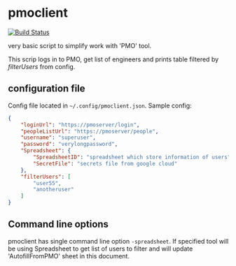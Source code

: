 # pmoclient

[![Build Status](https://cloud.drone.io/api/badges/vistrcm/pmoclient/status.svg)](https://cloud.drone.io/vistrcm/pmoclient)

very basic script to simplify work with 'PMO' tool. 

This scrip logs in to PMO, get list of engineers and prints table filtered by _filterUsers_ from config.

## configuration file
Config file located in ```~/.config/pmoclient.json```.
Sample config:
```json
{
    "loginUrl": "https://pmoserver/login",
    "peopleListUrl": "https://pmoserver/people",
    "username": "superuser",
    "password": "verylongpassword",
    "Spreadsheet": {
        "SpreadsheetID": "spreadsheet which store information of users",
        "SecretFile": "secrets file from google cloud"
    },
    "filterUsers": [
        "user55",
        "anotheruser"
    ]
}
```

## Command line options
pmoclient has single command line option ```-spreadsheet```. If specified tool will be using Spreadsheet to get list of users to filter and will update 'AutofillFromPMO' sheet in this document.
